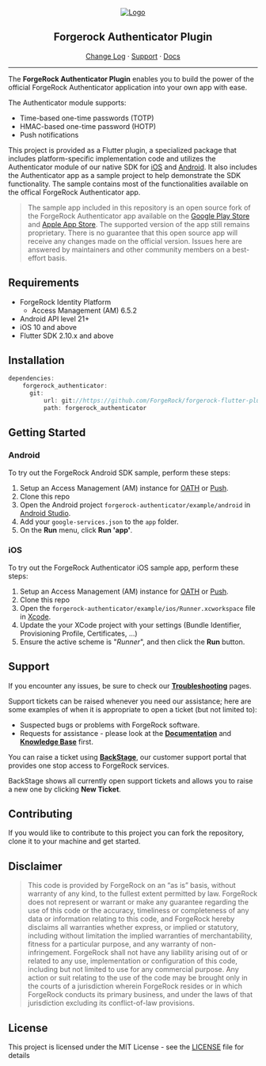 
<p align="center">
  <a href="https://github.com/ForgeRock">
    <img src="https://www.forgerock.com/themes/custom/forgerock/images/fr-logo-horz-color.svg" alt="Logo">
  </a>
  <center>
    <h2>Forgerock Authenticator Plugin</h2>
  </center>
  <p align="center">
    <a href="./CHANGELOG.md">Change Log</a>
    ·
    <a href="#support">Support</a>
    ·
    <a href="#documentation" target="_blank">Docs</a>
  </p>
  <hr/>
</p>

The **ForgeRock Authenticator Plugin** enables you to build the power of the official ForgeRock Authenticator application into your own app with ease.

The Authenticator module supports:

- Time-based one-time passwords (TOTP)
- HMAC-based one-time password (HOTP)
- Push notifications

This project is provided as a Flutter plugin, a specialized package that includes platform-specific implementation code and utilizes the Authenticator module of our native SDK for [iOS](https://github.com/ForgeRock/forgerock-ios-sdk) and [Android](https://github.com/ForgeRock/forgerock-android-sdk). It also includes the Authenticator app as a sample project to help demonstrate the SDK functionality. The sample contains most of the functionalities available on the offical ForgeRock Authenticator app.

> The sample app included in this repository is an open source fork of the ForgeRock Authenticator app available on the [Google Play Store](https://play.google.com/store/apps/details?id=com.forgerock.authenticator) and [Apple App Store](https://apps.apple.com/us/app/forgerock-authenticator/id1038442926). The supported version of the app still remains proprietary. There is no guarantee that this open source app will receive any changes made on the official version. Issues here are answered by maintainers and other community members on a best-effort basis.

## Requirements

* ForgeRock Identity Platform
  * Access Management (AM) 6.5.2
* Android API level 21+
* iOS 10 and above
* Flutter SDK 2.10.x and above

## Installation

```groovy
dependencies:
    forgerock_authenticator:
      git:
          url: git://https://github.com/ForgeRock/forgerock-flutter-plugins.git
          path: forgerock_authenticator
```

## Getting Started

### Android

To try out the ForgeRock Android SDK sample, perform these steps:

1. Setup an Access Management (AM) instance for [OATH](https://backstage.forgerock.com/docs/am/7/authentication-guide/authn-mfa-about-oath.html) or [Push](https://backstage.forgerock.com/docs/am/7/authentication-guide/authn-mfa-about-push.html).
2. Clone this repo
3. Open the Android project `forgerock-authenticator/example/android` in [Android Studio](https://developer.android.com/studio).
4. Add your `google-services.json` to the `app` folder.
5. On the **Run** menu, click **Run 'app'**.

### iOS
To try out the ForgeRock Authenticator iOS sample app, perform these steps:

1. Setup an Access Management (AM) instance for [OATH](https://backstage.forgerock.com/docs/am/7/authentication-guide/authn-mfa-about-oath.html) or [Push](https://backstage.forgerock.com/docs/am/7/authentication-guide/authn-mfa-about-push.html).
2. Clone this repo
3. Open the `forgerock-authenticator/example/ios/Runner.xcworkspace` file in [Xcode](https://developer.apple.com/xcode/).
4. Update the your XCode project with your settings (Bundle Identifier, Provisioning Profile, Certificates, ...)
5. Ensure the active scheme is "_Runner_", and then click the **Run** button.

## Support

If you encounter any issues, be sure to check our **[Troubleshooting](https://backstage.forgerock.com/knowledge/kb/article/a79362752)** pages.

Support tickets can be raised whenever you need our assistance; here are some examples of when it is appropriate to open a ticket (but not limited to):

* Suspected bugs or problems with ForgeRock software.
* Requests for assistance - please look at the **[Documentation](https://sdks.forgerock.com)** and **[Knowledge Base](https://backstage.forgerock.com/knowledge/kb/home/g32324668)** first.

You can raise a ticket using **[BackStage](https://backstage.forgerock.com/support/tickets)**, our customer support portal that provides one stop access to ForgeRock services.

BackStage shows all currently open support tickets and allows you to raise a new one by clicking **New Ticket**.

## Contributing

If you would like to contribute to this project you can fork the repository, clone it to your machine and get started.

## Disclaimer

> This code is provided by ForgeRock on an “as is” basis, without warranty of any kind, to the fullest extent permitted by law. ForgeRock does not represent or warrant or make any guarantee regarding the use of this code or the accuracy, timeliness or completeness of any data or information relating to this code, and ForgeRock hereby disclaims all warranties whether express, or implied or statutory, including without limitation the implied warranties of merchantability, fitness for a particular purpose, and any warranty of non-infringement. ForgeRock shall not have any liability arising out of or related to any use, implementation or configuration of this code, including but not limited to use for any commercial purpose. Any action or suit relating to the use of the code may be brought only in the courts of a jurisdiction wherein ForgeRock resides or in which ForgeRock conducts its primary business, and under the laws of that jurisdiction excluding its conflict-of-law provisions.

## License

This project is licensed under the MIT License - see the [LICENSE](LICENSE) file for details
